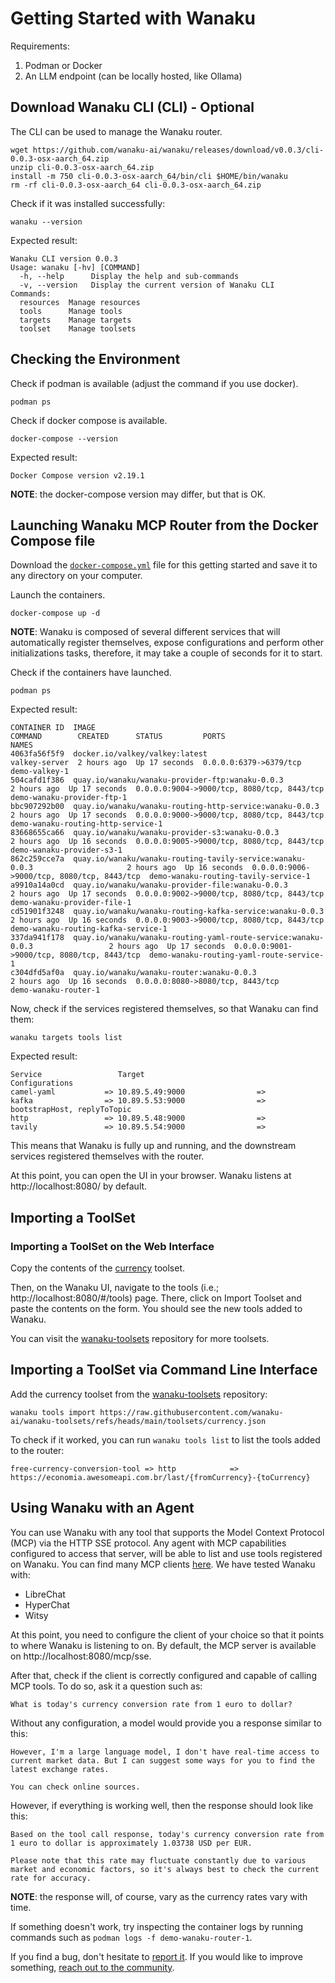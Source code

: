 
# Getting Started with Wanaku

Requirements: 

1. Podman or Docker 
2. An LLM endpoint (can be locally hosted, like Ollama)

## Download Wanaku CLI (CLI) - Optional

The CLI can be used to manage the Wanaku router.

```shell
wget https://github.com/wanaku-ai/wanaku/releases/download/v0.0.3/cli-0.0.3-osx-aarch_64.zip
unzip cli-0.0.3-osx-aarch_64.zip
install -m 750 cli-0.0.3-osx-aarch_64/bin/cli $HOME/bin/wanaku
rm -rf cli-0.0.3-osx-aarch_64 cli-0.0.3-osx-aarch_64.zip
```

Check if it was installed successfully:

```shell
wanaku --version
```

Expected result:
```
Wanaku CLI version 0.0.3
Usage: wanaku [-hv] [COMMAND]
  -h, --help      Display the help and sub-commands
  -v, --version   Display the current version of Wanaku CLI
Commands:
  resources  Manage resources
  tools      Manage tools
  targets    Manage targets
  toolset    Manage toolsets
```

## Checking the Environment

Check if podman is available (adjust the command if you use docker).

```shell
podman ps
```

Check if docker compose is available. 

```shell
docker-compose --version 
```

Expected result: 

```
Docker Compose version v2.19.1
```

**NOTE**: the docker-compose version may differ, but that is OK.

## Launching Wanaku MCP Router from the Docker Compose file

Download the [`docker-compose.yml`](./docker-compose.yml) file for this getting started and save it to any directory on your computer.

Launch the containers.

```shell
docker-compose up -d
```

**NOTE**: Wanaku is composed of several different services that will automatically register themselves, expose configurations and perform other initializations tasks, therefore, it may take a couple of seconds for it to start.

Check if the containers have launched.

```
podman ps
```

Expected result: 

```shell
CONTAINER ID  IMAGE                                                          COMMAND        CREATED      STATUS         PORTS                                       NAMES
4063fa56f5f9  docker.io/valkey/valkey:latest                                 valkey-server  2 hours ago  Up 17 seconds  0.0.0.0:6379->6379/tcp                      demo-valkey-1
504cafd1f386  quay.io/wanaku/wanaku-provider-ftp:wanaku-0.0.3                               2 hours ago  Up 17 seconds  0.0.0.0:9004->9000/tcp, 8080/tcp, 8443/tcp  demo-wanaku-provider-ftp-1
bbc907292b00  quay.io/wanaku/wanaku-routing-http-service:wanaku-0.0.3                       2 hours ago  Up 17 seconds  0.0.0.0:9000->9000/tcp, 8080/tcp, 8443/tcp  demo-wanaku-routing-http-service-1
83668655ca66  quay.io/wanaku/wanaku-provider-s3:wanaku-0.0.3                                2 hours ago  Up 16 seconds  0.0.0.0:9005->9000/tcp, 8080/tcp, 8443/tcp  demo-wanaku-provider-s3-1
862c259cce7a  quay.io/wanaku/wanaku-routing-tavily-service:wanaku-0.0.3                     2 hours ago  Up 16 seconds  0.0.0.0:9006->9000/tcp, 8080/tcp, 8443/tcp  demo-wanaku-routing-tavily-service-1
a9910a14a0cd  quay.io/wanaku/wanaku-provider-file:wanaku-0.0.3                              2 hours ago  Up 17 seconds  0.0.0.0:9002->9000/tcp, 8080/tcp, 8443/tcp  demo-wanaku-provider-file-1
cd51901f3248  quay.io/wanaku/wanaku-routing-kafka-service:wanaku-0.0.3                      2 hours ago  Up 16 seconds  0.0.0.0:9003->9000/tcp, 8080/tcp, 8443/tcp  demo-wanaku-routing-kafka-service-1
337da941f178  quay.io/wanaku/wanaku-routing-yaml-route-service:wanaku-0.0.3                 2 hours ago  Up 17 seconds  0.0.0.0:9001->9000/tcp, 8080/tcp, 8443/tcp  demo-wanaku-routing-yaml-route-service-1
c304dfd5af0a  quay.io/wanaku/wanaku-router:wanaku-0.0.3                                     2 hours ago  Up 16 seconds  0.0.0.0:8080->8080/tcp, 8443/tcp            demo-wanaku-router-1
```

Now, check if the services registered themselves, so that Wanaku can find them: 

```shell
wanaku targets tools list
```

Expected result: 

```
Service                 Target                            Configurations
camel-yaml           => 10.89.5.49:9000                =>
kafka                => 10.89.5.53:9000                => bootstrapHost, replyToTopic
http                 => 10.89.5.48:9000                =>
tavily               => 10.89.5.54:9000                =>
```

This means that Wanaku is fully up and running, and the downstream services registered themselves with the router.

At this point, you can open the UI in your browser. Wanaku listens at http://localhost:8080/ by default. 

## Importing a ToolSet

### Importing a ToolSet on the Web Interface

Copy the contents of the [currency](https://raw.githubusercontent.com/wanaku-ai/wanaku-toolsets/refs/heads/main/toolsets/currency.json) toolset. 

Then, on the Wanaku UI, navigate to the tools (i.e.; http://localhost:8080/#/tools) page. There, click on Import Toolset 
and paste the contents on the form. You should see the new tools added to Wanaku.

You can visit the [wanaku-toolsets](https://github.com/wanaku-ai/wanaku-toolsets) repository
for more toolsets.

## Importing a ToolSet via Command Line Interface

Add the currency toolset from the [wanaku-toolsets](https://github.com/wanaku-ai/wanaku-toolsets) repository:

```shell
wanaku tools import https://raw.githubusercontent.com/wanaku-ai/wanaku-toolsets/refs/heads/main/toolsets/currency.json
```

To check if it worked, you can run `wanaku tools list` to list the tools added to the router:

```shell
free-currency-conversion-tool => http            => https://economia.awesomeapi.com.br/last/{fromCurrency}-{toCurrency}
```

## Using Wanaku with an Agent

You can use Wanaku with any tool that supports the Model Context Protocol (MCP) via the HTTP SSE protocol. Any agent with MCP capabilities configured to access that server, will be able to list and use tools registered on Wanaku. You can find many MCP clients [here](https://github.com/punkpeye/awesome-mcp-clients). We have tested Wanaku with: 
* LibreChat
* HyperChat
* Witsy

At this point, you need to configure the client of your choice so that it points to where Wanaku is listening to on. By 
default, the MCP server is available on http://localhost:8080/mcp/sse.

After that, check if the client is correctly configured and capable of calling MCP tools. To do so, ask it a question 
such as: 

```What is today's currency conversion rate from 1 euro to dollar?```

Without any configuration, a model would provide you a response similar to this: 

```
However, I'm a large language model, I don't have real-time access to current market data. But I can suggest some ways for you to find the latest exchange rates.

You can check online sources.
```

However, if everything is working well, then the response should look like this:

```
Based on the tool call response, today's currency conversion rate from 1 euro to dollar is approximately 1.03738 USD per EUR.

Please note that this rate may fluctuate constantly due to various market and economic factors, so it's always best to check the current rate for accuracy.
```

**NOTE**: the response will, of course, vary as the currency rates vary with time.

If something doesn't work, try inspecting the container logs by running commands such as `podman logs -f demo-wanaku-router-1`.

If you find a bug, don't hesitate to [report it](https://github.com/wanaku-ai/wanaku/issues).
If you would like to improve something, [reach out to the community](https://github.com/wanaku-ai/wanaku).